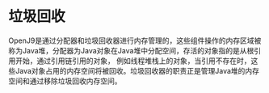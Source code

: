 # 垃圾回收
OpenJ9是通过分配器和垃圾回收器进行内存管理的，这些组件操作的内存区域被称为Java堆，分配器为Java对象在Java堆中分配空间，存活的对象指的是从根引用开始，通过引用链引用的对象，
例如线程堆栈上的对象，当引用不存在时，这些Java对象占用的内存空间将被回收。垃圾回收器的职责正是管理Java堆的内存空间和通过移除垃圾回收内存空间。




